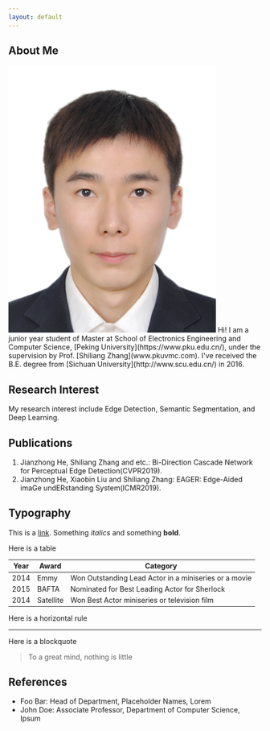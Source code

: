 ```yaml
---
layout: default
---
```


## About Me

<img class="profile-picture" src="jianzhong.jpg">
Hi! I am a junior year student of Master at School of Electronics Engineering and Computer Science, [Peking University](https://www.pku.edu.cn/), under the supervision by Prof. [Shiliang Zhang](www.pkuvmc.com). I've received the B.E. degree from [Sichuan University](http://www.scu.edu.cn/) in 2016.

<!-- This is a jekyll based resume template. You can find the full source code on [GitHub](https://github.com/bk2dcradle/researcher) -->

## Research Interest

My research interest include Edge Detection, Semantic Segmentation, and Deep Learning.

## Publications

1. Jianzhong He, Shiliang Zhang and etc.: Bi-Direction Cascade Network for Perceptual Edge Detection(CVPR2019).
2. Jianzhong He, Xiaobin Liu and Shiliang Zhang: EAGER: Edge-Aided imaGe undERstanding System(ICMR2019).

## Typography

This is a [link](http://google.com). Something *italics* and something **bold**.

Here is a table

Year | Award | Category
-----|-------|--------
2014 | Emmy  | Won Outstanding Lead Actor in a miniseries or a movie
2015 | BAFTA | Nominated for Best Leading Actor for Sherlock
2014 | Satellite | Won Best Actor miniseries or television film

Here is a horizontal rule

---

Here is a blockquote

> To a great mind, nothing is little

## References

* Foo Bar: Head of Department, Placeholder Names, Lorem
* John Doe: Associate Professor, Department of Computer Science, Ipsum
